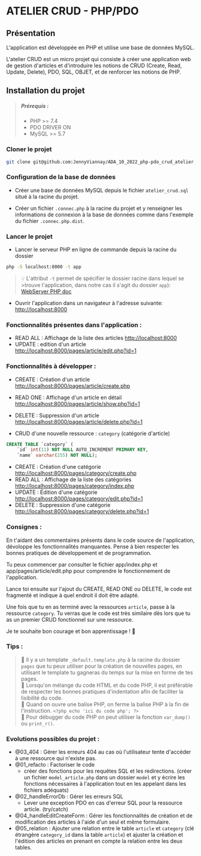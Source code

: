 # ATELIER CRUD - PHP/PDO

## Présentation

L'application est développée en PHP et utilise une base de données MySQL.

L'atelier CRUD est un micro projet qui consiste à créer une application web de gestion d'articles et d'introduire les notions de CRUD (Create, Read, Update, Delete), PDO, SQL, OBJET, et de renforcer les notions de PHP.


## Installation du projet

>##### Prérequis :
>- PHP >= 7.4
>- PDO DRIVER ON
>- MySQL >= 5.7

### Cloner le projet
```bash
git clone git@github.com:JennyViannay/ADA_10_2022_php-pdo_crud_atelier.git atelier-crud-php-pdo
```

### Configuration de la base de données

- Créer une base de données MySQL depuis le fichier `atelier_crud.sql` situé à la racine du projet.

- Créer un fichier `.connec.php` à la racine du projet et y renseigner les informations de connexion à la base de données comme dans l'exemple du fichier `.connec.php.dist`.


### Lancer le projet

- Lancer le serveur PHP en ligne de commande depuis la racine du dossier 

```bash
php -S localhost:8000 -t app
```

>💡 L'attribut `-t` permet de spécifier le dossier racine dans lequel se >trouve l'application, dans notre cas il s'agit du dossier `app`):
>[WebServer PHP doc](https://www.php.net/manual/fr/features.commandline.webserver.php)

- Ouvrir l'application dans un navigateur à l'adresse suivante: [http://localhost:8000](http://localhost:8000)

### Fonctionnalités présentes dans l'application :

- READ ALL : Affichage de la liste des articles [http://localhost:8000](http://localhost:8000)
- UPDATE : edition d'un article [http://localhost:8000/pages/article/edit.php?id=1](http://localhost:8000/pages/article/edit.php?id=1)


### Fonctionnalités à développer :

- CREATE : Création d'un article [http://localhost:8000/pages/article/create.php](http://localhost:8000/pages/article/create.php)
- READ ONE : Affichage d'un article en détail [http://localhost:8000/pages/article/show.php?id=1](http://localhost:8000/pages/article/show.php?id=1)
- DELETE : Suppression d'un article [http://localhost:8000/pages/article/delete.php?id=1](http://localhost:8000/pages/article/delete.php?id=1)

- CRUD d'une nouvelle ressource : `category` (catégorie d'article)

```sql
CREATE TABLE `category` (
    `id` int(11) NOT NULL AUTO_INCREMENT PRIMARY KEY,
    `name` varchar(255) NOT NULL);
```

- CREATE : Création d'une catégorie [http://localhost:8000/pages/category/create.php](http://localhost:8000/pages/category/create.php)
- READ ALL : Affichage de la liste des catégories [http://localhost:8000/pages/category/index.php](http://localhost:8000/pages/category/index.php)
- UPDATE : Édition d'une catégorie [http://localhost:8000/pages/category/edit.php?id=1](http://localhost:8000/pages/category/edit.php?id=1)
- DELETE : Suppression d'une catégorie [http://localhost:8000/pages/category/delete.php?id=1](http://localhost:8000/pages/category/delete.php?id=1)


### Consignes : 
En t'aidant des commentaires présents dans le code source de l'application, dévoloppe les fonctionnalités manquantes.
Pense à bien respecter les bonnes pratiques de développement et de programmation.

Tu peux commencer par consulter le fichier app/index.php et app/pages/article/edit.php pour comprendre le fonctionnement de l'application.

Lance toi ensuite sur l'ajout du CREATE, READ ONE ou DELETE, le code est fragmenté et indique à quel endroit il doit être adapté.

Une fois que tu en as terminé avec la ressources `article`, passe à la ressource `category`. 
Tu verras que le code est très similaire dès lors que tu as un premier CRUD fonctionnel sur une ressource.

Je te souhaite bon courage et bon apprentissage ! :muscle:

### Tips :

> 👀 Il y a un template `_default.template.php` à la racine du dossier `pages` que tu peux utiliser pour la création de nouvelles pages, en utilisant le template tu gagneras du temps sur la mise en forme de tes pages. <br>
> 👀 Lorsqu'on mélange du code HTML et du code PHP, il est préférable de respecter les bonnes pratiques d'indentation afin de faciliter la lisibilité du code. <br>
> 👀 Quand on ouvre une balise PHP, on ferme la balise PHP à la fin de l'instruction. ```<?php echo 'ici du code php'; ?>``` <br>
> 👀 Pour débugger du code PHP on peut utiliser la fonction `var_dump()` ou `print_r()`.


### Evolutions possibles du projet :

- @03_404 : Gérer les erreurs 404 au cas où l'utilisateur tente d'accéder à une ressource qui n'existe pas.
- @01_refacto : Factoriser le code 
  - créer des fonctions pour les requêtes SQL et les redirections. (créer un fichier `model_article.php` dans un dossier `model` et y écrire les fonctions nécessaires à l'application tout en les appelant dans les fichiers adéquats)
- @02_handleErrorDb : Gérer les erreurs SQL 
  - Lever une exception PDO en cas d'erreur SQL pour la ressource article. (try/catch)
- @04_handleEditCreateForm : Gérer les fonctionnalités de création et de modification des articles à l'aide d'un seul et même formulaire.
- @05_relation : Ajouter une relation entre le table `article` et `category` (clé étrangère `category_id` dans la table `article`) et ajuster la création et l'édition des articles en prenant en compte la relation entre les deux tables.